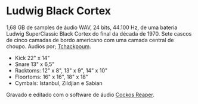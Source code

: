 # Ludwig Black Cortex

1,68 GB de samples de áudio WAV, 24 bits, 44.100 Hz, de uma bateria Ludwig SuperClassic Black Cortex do final da década de 1970. Sete cascos de cinco camadas de bordo americano com uma camada central de choupo. Audios por; <a href="https://www.tchackpoum.com/" target="_blank">Tchackpoum</a>.

* Kick 22" x 14"
* Snare 13" x 6,5"
* Racktoms: 12" x 8", 13" x 9", 14" x 10"
* Floortoms: 16" x 16", 18" x 18"
* Cymbals: Istanbul, Zildjian e Sabian

Gravado e editado com o software de áudio <a href="https://www.reaper.fm" target="_blank">Cockos Reaper</a>.

